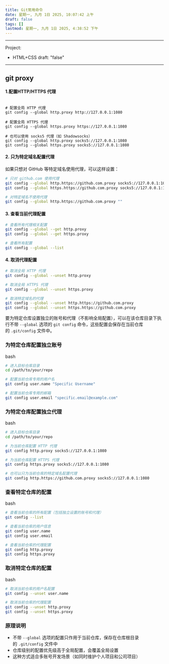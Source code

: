 ```yaml
---
title: Git常用命令
date: 星期一, 九月 1日 2025, 10:07:42 上午
draft: false
tags: []
lastmod: 星期一, 九月 1日 2025, 4:38:52 下午
---
```


---
Project:
  - HTML+CSS
draft: "false"
---
## git proxy

#### 1.配置HTTP/HTTPS 代理

```

# 配置全局 HTTP 代理
git config --global http.proxy http://127.0.0.1:1080

# 配置全局 HTTPS 代理
git config --global https.proxy https://127.0.0.1:1080

# 也可以使用 socks5 代理（如 Shadowsocks）
git config --global http.proxy socks5://127.0.0.1:1080
git config --global https.proxy socks5://127.0.0.1:1080

```



#### 2. 只为特定域名配置代理

如果只想对 GitHub 等特定域名使用代理，可以这样设置：

  



```bash
# 只对 github.com 使用代理
git config --global http.https://github.com.proxy socks5://127.0.0.1:1080
git config --global https.https://github.com.proxy socks5://127.0.0.1:1080

# 对特定域名不使用代理
git config --global http.https://github.com.proxy ""
```

#### 3. 查看当前代理配置



```bash
# 查看所有代理相关配置
git config --global --get http.proxy
git config --global --get https.proxy

# 查看所有配置
git config --global --list
```

#### 4. 取消代理配置



```bash
# 取消全局 HTTP 代理
git config --global --unset http.proxy

# 取消全局 HTTPS 代理
git config --global --unset https.proxy

# 取消特定域名的代理
git config --global --unset http.https://github.com.proxy
git config --global --unset https.https://github.com.proxy
```

  

  
要为特定仓库设置独立的账号和代理（不影响全局配置），可以在该仓库目录下执行不带 `--global` 选项的 `git config` 命令，这些配置会保存在当前仓库的 `.git/config` 文件中。

### 为特定仓库配置独立账号

bash

```bash
# 进入目标仓库目录
cd /path/to/your/repo

# 配置当前仓库专用的用户名
git config user.name "Specific Username"

# 配置当前仓库专用的邮箱
git config user.email "specific.email@example.com"
```

### 为特定仓库配置独立代理

bash

```bash
# 进入目标仓库目录
cd /path/to/your/repo

# 为当前仓库配置 HTTP 代理
git config http.proxy socks5://127.0.0.1:1080

# 为当前仓库配置 HTTPS 代理
git config https.proxy socks5://127.0.0.1:1080

# 也可以只为当前仓库的特定域名配置代理
git config http.https://github.com.proxy socks5://127.0.0.1:1080
```

### 查看特定仓库的配置

bash

```bash
# 查看当前仓库的所有配置（包括独立设置的账号和代理）
git config --list

# 查看当前仓库的用户信息
git config user.name
git config user.email

# 查看当前仓库的代理配置
git config http.proxy
git config https.proxy
```

### 取消特定仓库的配置

bash

```bash
# 取消当前仓库的用户名配置
git config --unset user.name

# 取消当前仓库的代理配置
git config --unset http.proxy
git config --unset https.proxy
```

  

  

### 原理说明

- 不带 `--global` 选项的配置只作用于当前仓库，保存在仓库根目录的 `.git/config` 文件中
- 仓库级别的配置优先级高于全局配置，会覆盖全局设置
- 这种方式适合多账号开发场景（如同时维护个人项目和公司项目）